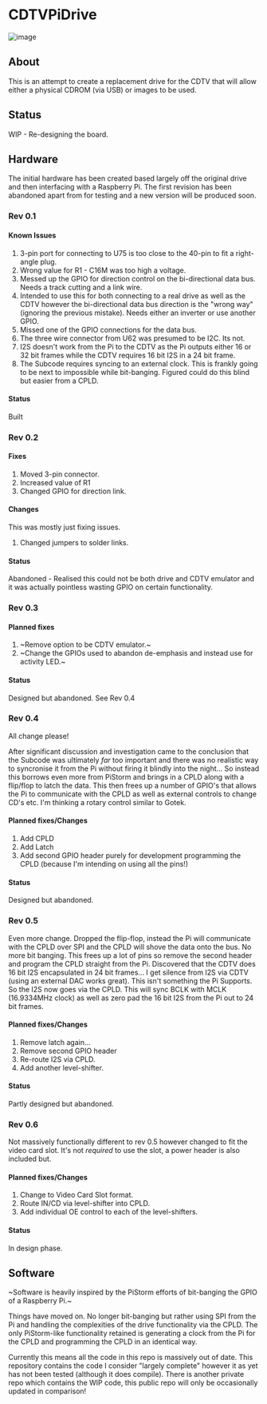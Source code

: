 # CDTVPiDrive

![image](https://github.com/user-attachments/assets/372723c2-746b-4247-a57c-dc5766e81cb8)

## About

This is an attempt to create a replacement drive for the CDTV that will allow either a physical CDROM (via USB) or images to be used.

## Status

WIP - Re-designing the board.

## Hardware

The initial hardware has been created based largely off the original drive and then interfacing with a Raspberry Pi. The first revision has been abandoned apart from for testing and a new version will be produced soon. 

### Rev 0.1

#### Known Issues
1) 3-pin port for connecting to U75 is too close to the 40-pin to fit a right-angle plug.
2) Wrong value for R1 - C16M was too high a voltage.
3) Messed up the GPIO for direction control on the bi-directional data bus. Needs a track cutting and a link wire. 
4) Intended to use this for both connecting to a real drive as well as the CDTV however the bi-directional data bus direction is the "wrong way" (ignoring the previous mistake). Needs either an inverter or use another GPIO.
5) Missed one of the GPIO connections for the data bus.
6) The three wire connector from U62 was presumed to be I2C. Its not. 
7) I2S doesn't work from the Pi to the CDTV as the Pi outputs either 16 or 32 bit frames while the CDTV requires 16 bit I2S in a 24 bit frame.
8) The Subcode requires syncing to an external clock. This is frankly going to be next to impossible while bit-banging. Figured could do this blind but easier from a CPLD. 

#### Status
Built
   
### Rev 0.2

#### Fixes
1) Moved 3-pin connector.
2) Increased value of R1
3) Changed GPIO for direction link.

#### Changes
This was mostly just fixing issues. 

1) Changed jumpers to solder links.

#### Status
Abandoned - Realised this could not be both drive and CDTV emulator and it was actually pointless wasting GPIO on certain functionality. 


### Rev 0.3

#### Planned fixes
1) ~Remove option to be CDTV emulator.~
2) ~Change the GPIOs used to abandon de-emphasis and instead use for activity LED.~

#### Status
Designed but abandoned. See Rev 0.4

### Rev 0.4

All change please!

After significant discussion and investigation came to the conclusion that the Subcode was ultimately _far_ too important and there was no realistic way to syncronise it from the Pi without firing it blindly into the night...
So instead this borrows even more from PiStorm and brings in a CPLD along with a flip/flop to latch the data. This then frees up a number of GPIO's that allows the Pi to communicate with the CPLD as well as external controls to change CD's etc. I'm thinking a rotary control similar to Gotek.

#### Planned fixes/Changes
1) Add CPLD
2) Add Latch
3) Add second GPIO header purely for development programming the CPLD (because I'm intending on using all the pins!)

#### Status
Designed but abandoned. 

### Rev 0.5

Even more change. Dropped the flip-flop, instead the Pi will communicate with the CPLD over SPI and the CPLD will shove the data onto the bus. No more bit banging. This frees up a lot of pins so remove the second header and program the CPLD straight from the Pi.
Discovered that the CDTV does 16 bit I2S encapsulated in 24 bit frames... I get silence from I2S via CDTV (using an external DAC works great). 
This isn't something the Pi Supports. So the I2S now goes via the CPLD. This will sync BCLK with MCLK (16.9334MHz clock) as well as zero pad the 16 bit I2S from the Pi out to 24 bit frames. 

#### Planned fixes/Changes
1) Remove latch again...
2) Remove second GPIO header
3) Re-route I2S via CPLD.
4) Add another level-shifter.

#### Status
Partly designed but abandoned. 

### Rev 0.6

Not massively functionally different to rev 0.5 however changed to fit the video card slot. It's not _required_ to use the slot, a power header is also included but. 

#### Planned fixes/Changes
1) Change to Video Card Slot format.
2) Route IN/CD via level-shifter into CPLD.
3) Add individual OE control to each of the level-shifters. 

#### Status
In design phase.

## Software

~Software is heavily inspired by the PiStorm efforts of bit-banging the GPIO of a Raspberry Pi.~

Things have moved on. No longer bit-banging but rather using SPI from the Pi and handling the complexities of the drive functionality via the CPLD. The only PiStorm-like functionality retained is generating a clock from the Pi for the CPLD and programming the CPLD in an identical way. 

Currently this means all the code in this repo is massively out of date. 
This repository contains the code I consider "largely complete" however it as yet has not been tested (although it does compile). There is another private repo which contains the WIP code, this public repo will only be occasionally updated in comparison!














